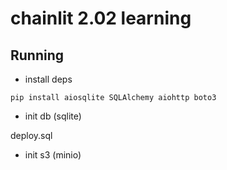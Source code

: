 # chainlit 2.02 learning

## Running

* install deps

```code
pip install aiosqlite SQLAlchemy aiohttp boto3
```

* init db (sqlite)

deploy.sql

* init s3 (minio)



